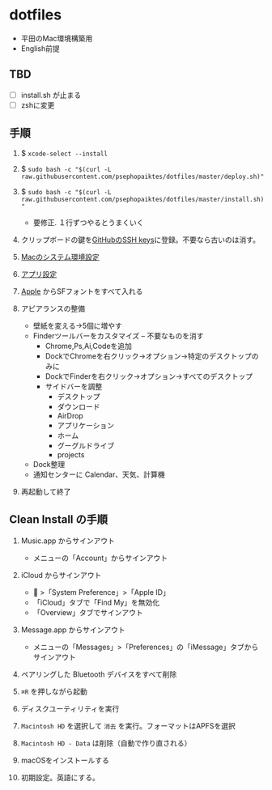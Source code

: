 # dotfiles
- 平田のMac環境構築用
- English前提

## TBD
- [ ] install.sh が止まる
- [ ] zshに変更

## 手順

1. $ `xcode-select --install`



1. $ `sudo bash -c "$(curl -L raw.githubusercontent.com/psephopaiktes/dotfiles/master/deploy.sh)"`

1. $ `sudo bash -c "$(curl -L raw.githubusercontent.com/psephopaiktes/dotfiles/master/install.sh)"`
    - 要修正. １行ずつやるとうまくいく

1.  クリップボードの鍵を[GitHubのSSH keys](https://github.com/settings/ssh)に登録。不要なら古いのは消す。

1. [Macのシステム環境設定](./doc/mac-setting.md)

1. [アプリ設定](./doc/app-setting.md)  

1. [Apple](https://developer.apple.com/fonts/) からSFフォントをすべて入れる

1. アピアランスの整備
    - 壁紙を変える→5個に増やす
    - Finderツールバーをカスタマイズ
        – 不要なものを消す
        - Chrome,Ps,Ai,Codeを追加
        - DockでChromeを右クリック→オプション→特定のデスクトップのみに
        - DockでFinderを右クリック→オプション→すべてのデスクトップ
        - サイドバーを調整
            - デスクトップ
            - ダウンロード
            - AirDrop
            - アプリケーション
            - ホーム
            - グーグルドライブ
            - projects
    - Dock整理
    - 通知センターに Calendar、天気、計算機

1. 再起動して終了


## Clean Install の手順

1. Music.app からサインアウト
    - メニューの「Account」からサインアウト

1. iCloud からサインアウト
    -  >「System Preference」>「Apple ID」
    - 「iCloud」タブで「Find My」を無効化
    - 「Overview」タブでサインアウト

1. Message.app からサインアウト
    - メニューの「Messages」>「Preferences」の「iMessage」タブからサインアウト
    
1. ペアリングした Bluetooth デバイスをすべて削除

1. `⌘R` を押しながら起動

1. ディスクユーティリティを実行

1. `Macintosh HD` を選択して `消去` を実行。フォーマットはAPFSを選択

1. `Macintosh HD - Data` は削除（自動で作り直される）

1. macOSをインストールする

1. 初期設定。英語にする。
